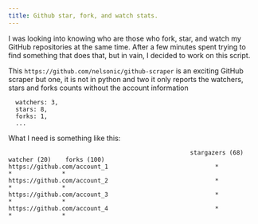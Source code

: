 ```yaml
---
title: Github star, fork, and watch stats. 
---
```


I was looking into knowing who are those who fork, star, and watch my GitHub repositories at the same time. After a few minutes 
spent trying to find something that does that, but in vain, I decided to work on this script.


This ```https://github.com/nelsonic/github-scraper``` is an exciting GitHub scraper but one, it is not in python and two it only reports the watchers, stars and forks counts
without the account information 
```
  watchers: 3,
  stars: 8,
  forks: 1,
  ...
```

What I need is something like this:

```
                                                   stargazers (68)    watcher (20)    forks (100)    
https://github.com/account_1                              *                *              *    
https://github.com/account_2                              *                *              *    
https://github.com/account_3                              *                *              *    
https://github.com/account_4                              *                *              *   
```

